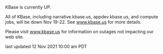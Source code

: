 KBase is currently UP.

All of KBase, including narrative.kbase.us, appdev.kbase.us, and compute jobs, will be down Nov 19-22.  See www.kbase.us for more details.

Please visit <a href="https://www.kbase.us">www.kbase.us</a> for information on outages not impacting our web site.

last updated 12 Nov 2021 10:00 am PDT
